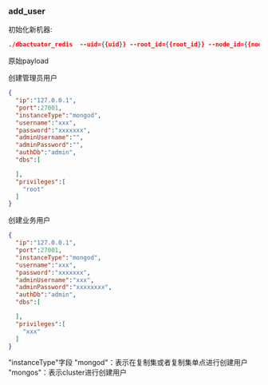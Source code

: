 ### add_user
初始化新机器:

```json
./dbactuator_redis  --uid={{uid}} --root_id={{root_id}} --node_id={{node_id}} --version_id={{version_id}} --atom-job-list="add_user"  --payload='{{payload_base64}}'
```


原始payload

创建管理员用户
```json
{
  "ip":"127.0.0.1",
  "port":27001,
  "instanceType":"mongod",
  "username":"xxx",
  "password":"xxxxxxx",
  "adminUsername":"",
  "adminPassword":"",
  "authDb":"admin",
  "dbs":[

  ],
  "privileges":[
    "root"
  ]
}
```

创建业务用户
```json
{
  "ip":"127.0.0.1",
  "port":27001,
  "instanceType":"mongod",
  "username":"xxx",
  "password":"xxxxxxx",
  "adminUsername":"xxx",
  "adminPassword":"xxxxxxxx",
  "authDb":"admin",
  "dbs":[

  ],
  "privileges":[
    "xxx"
  ]
}
```


"instanceType"字段   "mongod"：表示在复制集或者复制集单点进行创建用户  "mongos"：表示cluster进行创建用户